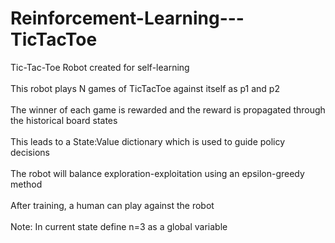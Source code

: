 # Reinforcement-Learning---TicTacToe
Tic-Tac-Toe Robot created for self-learning<br><br>
This robot plays N games of TicTacToe against itself as p1 and p2<br><br>
The winner of each game is rewarded and the reward is propagated through the historical board states<br><br>
This leads to a State:Value dictionary which is used to guide policy decisions<br><br>
The robot will balance exploration-exploitation using an epsilon-greedy method<br><br>
After training, a human can play against the robot<br><br>
Note: In current state define n=3 as a global variable



